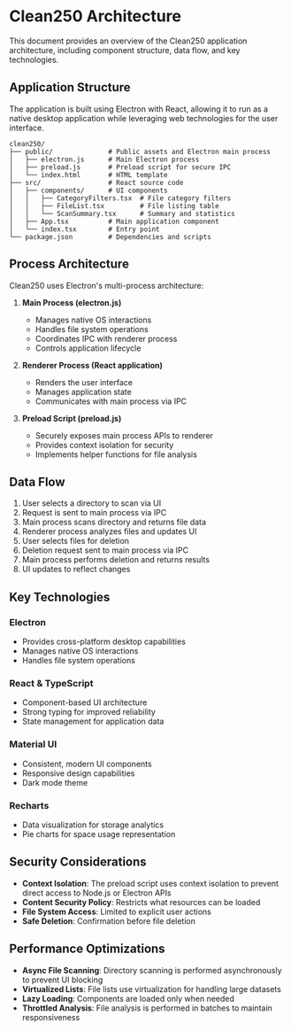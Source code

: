 # Clean250 Architecture

This document provides an overview of the Clean250 application architecture, including component structure, data flow, and key technologies.

## Application Structure

The application is built using Electron with React, allowing it to run as a native desktop application while leveraging web technologies for the user interface.

```
clean250/
├── public/              # Public assets and Electron main process
│   ├── electron.js      # Main Electron process
│   ├── preload.js       # Preload script for secure IPC
│   └── index.html       # HTML template
├── src/                 # React source code
│   ├── components/      # UI components
│   │   ├── CategoryFilters.tsx  # File category filters
│   │   ├── FileList.tsx         # File listing table
│   │   └── ScanSummary.tsx      # Summary and statistics
│   ├── App.tsx          # Main application component
│   └── index.tsx        # Entry point
└── package.json         # Dependencies and scripts
```

## Process Architecture

Clean250 uses Electron's multi-process architecture:

1. **Main Process (electron.js)**
   - Manages native OS interactions
   - Handles file system operations
   - Coordinates IPC with renderer process
   - Controls application lifecycle

2. **Renderer Process (React application)**
   - Renders the user interface
   - Manages application state
   - Communicates with main process via IPC

3. **Preload Script (preload.js)**
   - Securely exposes main process APIs to renderer
   - Provides context isolation for security
   - Implements helper functions for file analysis

## Data Flow

1. User selects a directory to scan via UI
2. Request is sent to main process via IPC
3. Main process scans directory and returns file data
4. Renderer process analyzes files and updates UI
5. User selects files for deletion
6. Deletion request sent to main process via IPC
7. Main process performs deletion and returns results
8. UI updates to reflect changes

## Key Technologies

### Electron
- Provides cross-platform desktop capabilities
- Manages native OS interactions
- Handles file system operations

### React & TypeScript
- Component-based UI architecture
- Strong typing for improved reliability
- State management for application data

### Material UI
- Consistent, modern UI components
- Responsive design capabilities
- Dark mode theme

### Recharts
- Data visualization for storage analytics
- Pie charts for space usage representation

## Security Considerations

- **Context Isolation**: The preload script uses context isolation to prevent direct access to Node.js or Electron APIs
- **Content Security Policy**: Restricts what resources can be loaded
- **File System Access**: Limited to explicit user actions
- **Safe Deletion**: Confirmation before file deletion

## Performance Optimizations

- **Async File Scanning**: Directory scanning is performed asynchronously to prevent UI blocking
- **Virtualized Lists**: File lists use virtualization for handling large datasets
- **Lazy Loading**: Components are loaded only when needed
- **Throttled Analysis**: File analysis is performed in batches to maintain responsiveness 